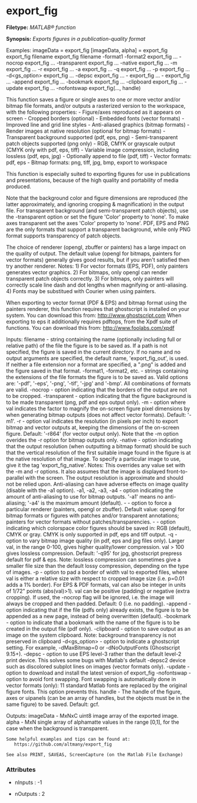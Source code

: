 # export_fig

**Filetype:** _MATLAB&reg; function_

**Synopsis:** _Exports figures in a publication-quality format_

Examples:
    imageData = export_fig
    [imageData, alpha] = export_fig
    export_fig filename
    export_fig filename -format1 -format2
    export_fig ... -nocrop
    export_fig ... -transparent
    export_fig ... -native
    export_fig ... -m<val>
    export_fig ... -r<val>
    export_fig ... -a<val>
    export_fig ... -q<val>
    export_fig ... -p<val>
    export_fig ... -d<gs_option>
    export_fig ... -depsc
    export_fig ... -<renderer>
    export_fig ... -<colorspace>
    export_fig ... -append
    export_fig ... -bookmark
    export_fig ... -clipboard
    export_fig ... -update
    export_fig ... -nofontswap
    export_fig(..., handle)

This function saves a figure or single axes to one or more vector and/or
bitmap file formats, and/or outputs a rasterized version to the workspace,
with the following properties:
    - Figure/axes reproduced as it appears on screen
    - Cropped borders (optional)
    - Embedded fonts (vector formats)
    - Improved line and grid line styles
    - Anti-aliased graphics (bitmap formats)
    - Render images at native resolution (optional for bitmap formats)
    - Transparent background supported (pdf, eps, png)
    - Semi-transparent patch objects supported (png only)
    - RGB, CMYK or grayscale output (CMYK only with pdf, eps, tiff)
    - Variable image compression, including lossless (pdf, eps, jpg)
    - Optionally append to file (pdf, tiff)
    - Vector formats: pdf, eps
    - Bitmap formats: png, tiff, jpg, bmp, export to workspace

This function is especially suited to exporting figures for use in
publications and presentations, because of the high quality and
portability of media produced.

Note that the background color and figure dimensions are reproduced
(the latter approximately, and ignoring cropping & magnification) in the
output file. For transparent background (and semi-transparent patch
objects), use the -transparent option or set the figure 'Color' property
to 'none'. To make axes transparent set the axes 'Color' property to
'none'. PDF, EPS and PNG are the only formats that support a transparent
background, while only PNG format supports transparency of patch objects.

The choice of renderer (opengl, zbuffer or painters) has a large impact
on the quality of output. The default value (opengl for bitmaps, painters
for vector formats) generally gives good results, but if you aren't
satisfied then try another renderer.  Notes: 1) For vector formats (EPS,
PDF), only painters generates vector graphics. 2) For bitmaps, only
opengl can render transparent patch objects correctly. 3) For bitmaps,
only painters will correctly scale line dash and dot lengths when
magnifying or anti-aliasing. 4) Fonts may be substitued with Courier when
using painters.

When exporting to vector format (PDF & EPS) and bitmap format using the
painters renderer, this function requires that ghostscript is installed
on your system. You can download this from:
    http://www.ghostscript.com
When exporting to eps it additionally requires pdftops, from the Xpdf
suite of functions. You can download this from:
    http://www.foolabs.com/xpdf

Inputs:
    filename - string containing the name (optionally including full or
               relative path) of the file the figure is to be saved as. If
               a path is not specified, the figure is saved in the current
               directory. If no name and no output arguments are specified,
               the default name, 'export_fig_out', is used. If neither a
               file extension nor a format are specified, a ".png" is added
               and the figure saved in that format.
    -format1, -format2, etc. - strings containing the extensions of the
                               file formats the figure is to be saved as.
                               Valid options are: '-pdf', '-eps', '-png',
                               '-tif', '-jpg' and '-bmp'. All combinations
                               of formats are valid.
    -nocrop - option indicating that the borders of the output are not to
              be cropped.
    -transparent - option indicating that the figure background is to be
                   made transparent (png, pdf and eps output only).
    -m<val> - option where val indicates the factor to magnify the
              on-screen figure pixel dimensions by when generating bitmap
              outputs (does not affect vector formats). Default: '-m1'.
    -r<val> - option val indicates the resolution (in pixels per inch) to
              export bitmap and vector outputs at, keeping the dimensions
              of the on-screen figure. Default: '-r864' (for vector output
              only). Note that the -m option overides the -r option for
              bitmap outputs only.
    -native - option indicating that the output resolution (when outputting
              a bitmap format) should be such that the vertical resolution
              of the first suitable image found in the figure is at the
              native resolution of that image. To specify a particular
              image to use, give it the tag 'export_fig_native'. Notes:
              This overrides any value set with the -m and -r options. It
              also assumes that the image is displayed front-to-parallel
              with the screen. The output resolution is approximate and
              should not be relied upon. Anti-aliasing can have adverse
              effects on image quality (disable with the -a1 option).
    -a1, -a2, -a3, -a4 - option indicating the amount of anti-aliasing to
                         use for bitmap outputs. '-a1' means no anti-
                         aliasing; '-a4' is the maximum amount (default).
    -<renderer> - option to force a particular renderer (painters, opengl or
                  zbuffer). Default value: opengl for bitmap formats or
                  figures with patches and/or transparent annotations;
                  painters for vector formats without patches/transparencies.
    -<colorspace> - option indicating which colorspace color figures should
                    be saved in: RGB (default), CMYK or gray. CMYK is only
                    supported in pdf, eps and tiff output.
    -q<val> - option to vary bitmap image quality (in pdf, eps and jpg
              files only).  Larger val, in the range 0-100, gives higher
              quality/lower compression. val > 100 gives lossless
              compression. Default: '-q95' for jpg, ghostscript prepress
              default for pdf & eps. Note: lossless compression can
              sometimes give a smaller file size than the default lossy
              compression, depending on the type of images.
    -p<val> - option to pad a border of width val to exported files, where
              val is either a relative size with respect to cropped image
              size (i.e. p=0.01 adds a 1% border). For EPS & PDF formats,
              val can also be integer in units of 1/72" points (abs(val)>1).
              val can be positive (padding) or negative (extra cropping).
              If used, the -nocrop flag will be ignored, i.e. the image will
              always be cropped and then padded. Default: 0 (i.e. no padding).
    -append - option indicating that if the file (pdfs only) already
              exists, the figure is to be appended as a new page, instead
              of being overwritten (default).
    -bookmark - option to indicate that a bookmark with the name of the
                figure is to be created in the output file (pdf only).
    -clipboard - option to save output as an image on the system clipboard.
                 Note: background transparency is not preserved in clipboard
    -d<gs_option> - option to indicate a ghostscript setting. For example,
                    -dMaxBitmap=0 or -dNoOutputFonts (Ghostscript 9.15+).
    -depsc -  option to use EPS level-3 rather than the default level-2 print
              device. This solves some bugs with Matlab's default -depsc2 device
              such as discolored subplot lines on images (vector formats only).
    -update - option to download and install the latest version of export_fig
    -nofontswap - option to avoid font swapping. Font swapping is automatically
              done in vector formats (only): 11 standard Matlab fonts are
              replaced by the original figure fonts. This option prevents this.
    handle -  The handle of the figure, axes or uipanels (can be an array of
              handles, but the objects must be in the same figure) to be
              saved. Default: gcf.

Outputs:
    imageData - MxNxC uint8 image array of the exported image.
    alpha     - MxN single array of alphamatte values in the range [0,1],
                for the case when the background is transparent.

    Some helpful examples and tips can be found at:
       https://github.com/altmany/export_fig

    See also PRINT, SAVEAS, ScreenCapture (on the Matlab File Exchange)


### Attributes


- nInputs : -1

- nOutputs : 2
